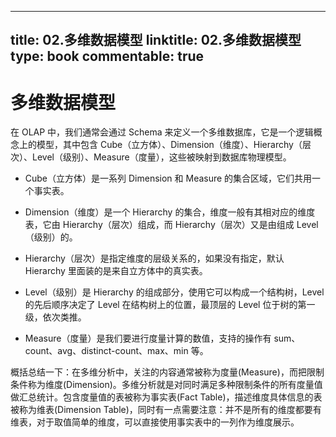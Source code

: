 
---
title: 02.多维数据模型
linktitle: 02.多维数据模型
type: book
commentable: true
---

# 多维数据模型

在 OLAP 中，我们通常会通过 Schema 来定义一个多维数据库，它是一个逻辑概念上的模型，其中包含 Cube（立方体）、Dimension（维度）、Hierarchy（层次）、Level（级别）、Measure（度量），这些被映射到数据库物理模型。

- Cube（立方体）是一系列 Dimension 和 Measure 的集合区域，它们共用一个事实表。

- Dimension（维度）是一个 Hierarchy 的集合，维度一般有其相对应的维度表，它由 Hierarchy（层次）组成，而 Hierarchy（层次）又是由组成 Level（级别）的。

- Hierarchy（层次）是指定维度的层级关系的，如果没有指定，默认 Hierarchy 里面装的是来自立方体中的真实表。

- Level（级别）是 Hierarchy 的组成部分，使用它可以构成一个结构树，Level 的先后顺序决定了 Level 在结构树上的位置，最顶层的 Level 位于树的第一级，依次类推。

- Measure（度量）是我们要进行度量计算的数值，支持的操作有 sum、count、avg、distinct-count、max、min 等。

概括总结一下：在多维分析中，关注的内容通常被称为度量(Measure)，而把限制条件称为维度(Dimension)。多维分析就是对同时满足多种限制条件的所有度量值做汇总统计。包含度量值的表被称为事实表(Fact Table)，描述维度具体信息的表被称为维表(Dimension Table)，同时有一点需要注意：并不是所有的维度都要有维表，对于取值简单的维度，可以直接使用事实表中的一列作为维度展示。

    